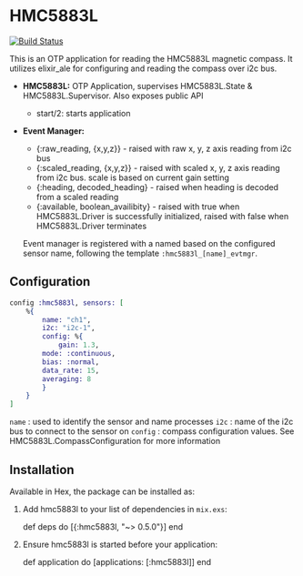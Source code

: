 HMC5883L
========
[![Build Status](https://travis-ci.org/TattdCodeMonkey/hmc5883l.png?branch=master)](https://travis-ci.org/TattdCodeMonkey/hmc5883l)

This is an OTP application for reading the HMC5883L magnetic compass. It utilizes elixir_ale for configuring and reading the compass over i2c bus.

- **HMC5883L:** OTP Application, supervises HMC5883L.State & HMC5883L.Supervisor. Also exposes public API
	- start/2: starts application

- **Event Manager:**
	- {:raw_reading, {x,y,z}} - raised with raw x, y, z axis reading from i2c bus
	- {:scaled_reading, {x,y,z}} - raised with scaled x, y, z axis reading from i2c bus. scale is based on current gain setting
	- {:heading, decoded_heading} - raised when heading is decoded from a scaled reading
	- {:available, boolean_availibity} - raised with true when HMC5883L.Driver is successfully initialized, raised with false when HMC5883L.Driver terminates

  Event manager is registered with a named based on the configured sensor name, following the template `:hmc5883l_[name]_evtmgr`.

## Configuration

```elixir
config :hmc5883l, sensors: [
	%{
		name: "ch1",
		i2c: "i2c-1",
		config: %{
			gain: 1.3,
  		mode: :continuous,
  		bias: :normal,
  		data_rate: 15,
  		averaging: 8
		}
	}
]
```

`name`   : used to identify the sensor and name processes
`i2c`    : name of the i2c bus to connect to the sensor on
`config` : compass configuration values. See HMC5883L.CompassConfiguration for more information

## Installation
Available in Hex, the package can be installed as:

  1. Add hmc5883l to your list of dependencies in `mix.exs`:

        def deps do
          [{:hmc5883l, "~> 0.5.0"}]
        end

  2. Ensure hmc5883l is started before your application:

        def application do
          [applications: [:hmc5883l]]
        end
